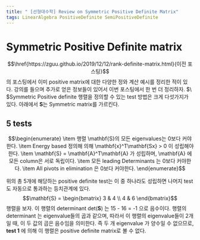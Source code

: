 ```yaml
---
title: " [선형대수학] Review on Symmetric Positive Definite Matrix"
tags: LinearAlgebra PositiveDefinite SemiPositiveDefinite
---
```



# Symmetric Positive Definite matrix
$$\href{https://zguu.github.io/2019/12/12/rank-definite-matrix.html}{이전 포스팅}$$의 포스팅에서  이미 positive matrix에 대한 다양한 정와 계산 예시를 정리한 적이 있다. 강의를 들으며 추가로 얻은 정보들이 있어서 이번 포스팅에서 한 번 더 정리하자.
$\ $Symmetric Positive definite 행렬을 정의할 수 있는 test 방법은 크게 다섯가지가 있다. 아래에서 $\mathbf{S}$는 Symmetric matrix를 가르킨다.

## 5 tests
$$\begin{enumerate}
  \item 행렬 \mathbf{S}의 모든 eigenvalues는 0보다 커야한다.
  \item Energy based 정의해 의해 \mathbf{x}^T\mathbf{Sx} > 0 이 성립해야 한다.
  \item \mathbf{S} = \mathbf{A}^T\mathbf{A} 가 성립하며, \mathbf{A} 에 모든 column은 서로 독립이다.
  \item 모든 leading Determinants 는 0보다 커야한다.
  \item All pivots in elimination 은 0보다 커야한다.
\end{enumerate}$$

위의 총 5개에 해당하는 positive definite test는 이 중 하나라도 성립하면 나머지 test도 자동으로 통과하는 등치관계에 있다. <br>
$$\mathbf{S} = \begin{bmatrix} 3 & 4 \\ 4 & 6 \end{bmatrix}$$ 행렬을 보자. 이 행렬의 determinant det($\mathbf{S}$) 는  15 - 16 = -1 으로 음수이다. 행렬의 determinant 는 eigenvalue들의 곱과 같으며, 따라서 이 행렬의 eigenvalue들이 2개일 때, 이 두 값의 곱은 음수임을 의미한다. 즉 두 개 eigenvalue 가 양수일 수 없으므로, **test 1** 에 의해 이 행렬은 positive definite matrix로 볼 수 없다.

